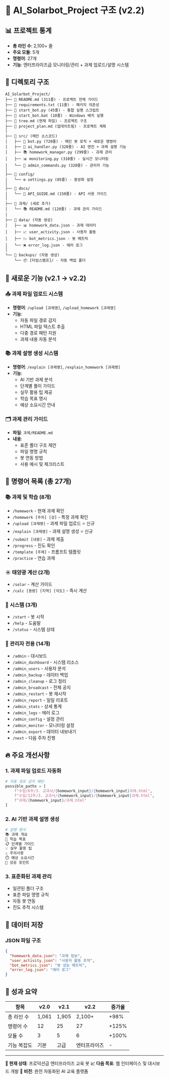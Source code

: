 # 🌳 AI_Solarbot_Project 구조 (v2.2)

## 📊 프로젝트 통계
- **총 라인 수**: 2,100+ 줄
- **주요 모듈**: 5개
- **명령어**: 27개
- **기능**: 엔터프라이즈급 모니터링/관리 + 과제 업로드/설명 시스템

## 📁 디렉토리 구조

```
AI_Solarbot_Project/
├── 📄 README.md (311줄) - 프로젝트 전체 가이드
├── 📄 requirements.txt (11줄) - 패키지 의존성
├── 📄 start_bot.py (45줄) - 통합 실행 스크립트
├── 📄 start_bot.bat (10줄) - Windows 배치 실행
├── 📄 tree.md (현재 파일) - 프로젝트 구조
├── 📄 project_plan.md (업데이트됨) - 프로젝트 계획
│
├── 📁 src/ (메인 소스코드)
│   ├── 🐍 bot.py (720줄) - 메인 봇 로직 + 새로운 명령어
│   ├── 🧠 ai_handler.py (320줄) - AI 엔진 + 과제 설명 기능
│   ├── 📚 homework_manager.py (299줄) - 과제 관리
│   ├── 📊 monitoring.py (310줄) - 실시간 모니터링
│   └── 👑 admin_commands.py (320줄) - 관리자 기능
│
├── 📁 config/
│   └── ⚙️ settings.py (85줄) - 중앙화 설정
│
├── 📁 docs/
│   └── 📖 API_GUIDE.md (150줄) - API 사용 가이드
│
├── 📁 과제/ (새로 추가)
│   └── 📚 README.md (120줄) - 과제 관리 가이드
│
├── 📁 data/ (자동 생성)
│   ├── 📊 homework_data.json - 과제 데이터
│   ├── 📈 user_activity.json - 사용자 활동
│   ├── 📉 bot_metrics.json - 봇 메트릭
│   └── ❌ error_log.json - 에러 로그
│
└── 📁 backups/ (자동 생성)
    └── 📦 [타임스탬프]/ - 자동 백업 폴더
```

## 🚀 새로운 기능 (v2.1 → v2.2)

### 📤 과제 파일 업로드 시스템
- **명령어**: `/upload [과제명]`, `/upload_homework [과제명]`
- **기능**: 
  - 자동 파일 경로 감지
  - HTML 파일 텍스트 추출
  - 다중 경로 패턴 지원
  - 과제 내용 자동 분석

### 📚 과제 설명 생성 시스템  
- **명령어**: `/explain [과제명]`, `/explain_homework [과제명]`
- **기능**:
  - AI 기반 과제 분석
  - 단계별 풀이 가이드
  - 실무 활용 팁 제공
  - 학습 목표 명시
  - 예상 소요시간 안내

### 🗂️ 과제 관리 가이드
- **파일**: `과제/README.md`
- **내용**:
  - 표준 폴더 구조 제안
  - 파일 명명 규칙
  - 봇 연동 방법
  - 사용 예시 및 체크리스트

## 🎯 명령어 목록 (총 27개)

### 📚 과제 및 학습 (8개)
- `/homework` - 현재 과제 확인
- `/homework [주차] [강]` - 특정 과제 확인  
- `/upload [과제명]` - 과제 파일 업로드 ⭐ 신규
- `/explain [과제명]` - 과제 설명 생성 ⭐ 신규
- `/submit [내용]` - 과제 제출
- `/progress` - 진도 확인
- `/template [주제]` - 프롬프트 템플릿
- `/practice` - 연습 과제

### ☀️ 태양광 계산 (2개)
- `/solar` - 계산 가이드
- `/calc [용량] [지역] [각도]` - 즉시 계산

### 🔧 시스템 (3개)  
- `/start` - 봇 시작
- `/help` - 도움말
- `/status` - 시스템 상태

### 👑 관리자 전용 (14개)
- `/admin` - 대시보드
- `/admin_dashboard` - 시스템 리소스
- `/admin_users` - 사용자 분석
- `/admin_backup` - 데이터 백업
- `/admin_cleanup` - 로그 정리
- `/admin_broadcast` - 전체 공지
- `/admin_restart` - 봇 재시작
- `/admin_report` - 일일 리포트
- `/admin_stats` - 상세 통계
- `/admin_logs` - 에러 로그
- `/admin_config` - 설정 관리
- `/admin_monitor` - 모니터링 설정
- `/admin_export` - 데이터 내보내기
- `/next` - 다음 주차 진행

## 🔥 주요 개선사항

### 1. 과제 파일 업로드 자동화
```python
# 자동 경로 감지 패턴
possible_paths = [
    f"수업/6주/3. 교과서/{homework_input}/{homework_input}과제.html",
    f"수업/12주/3. 교과서/{homework_input}/{homework_input}과제.html", 
    f"과제/{homework_input}/과제.html"
]
```

### 2. AI 기반 과제 설명 생성
```python
# 설명 형식
📚 과제 개요
🎯 학습 목표  
📋 단계별 가이드
💡 실무 활용 팁
⚠️ 주의사항
⏱️ 예상 소요시간
🌟 성공 포인트
```

### 3. 표준화된 과제 관리
- 일관된 폴더 구조
- 표준 파일 명명 규칙
- 자동 봇 연동
- 진도 추적 시스템

## 💾 데이터 저장

### JSON 파일 구조
```json
{
  "homework_data.json": "과제 정보",
  "user_activity.json": "사용자 활동 추적",
  "bot_metrics.json": "봇 성능 메트릭",
  "error_log.json": "에러 로그"
}
```

## 🎉 성과 요약

| 항목 | v2.0 | v2.1 | v2.2 | 증가율 |
|------|------|------|------|--------|
| 총 라인 수 | 1,061 | 1,905 | 2,100+ | +98% |
| 명령어 수 | 12 | 25 | 27 | +125% |
| 모듈 수 | 3 | 5 | 6 | +100% |
| 기능 복잡도 | 기본 | 고급 | 엔터프라이즈 | - |

---

**🚀 현재 상태**: 프로덕션급 엔터프라이즈 교육 봇
**📈 다음 목표**: 웹 인터페이스 및 대시보드 개발
**🎯 비전**: 완전 자동화된 AI 교육 플랫폼 